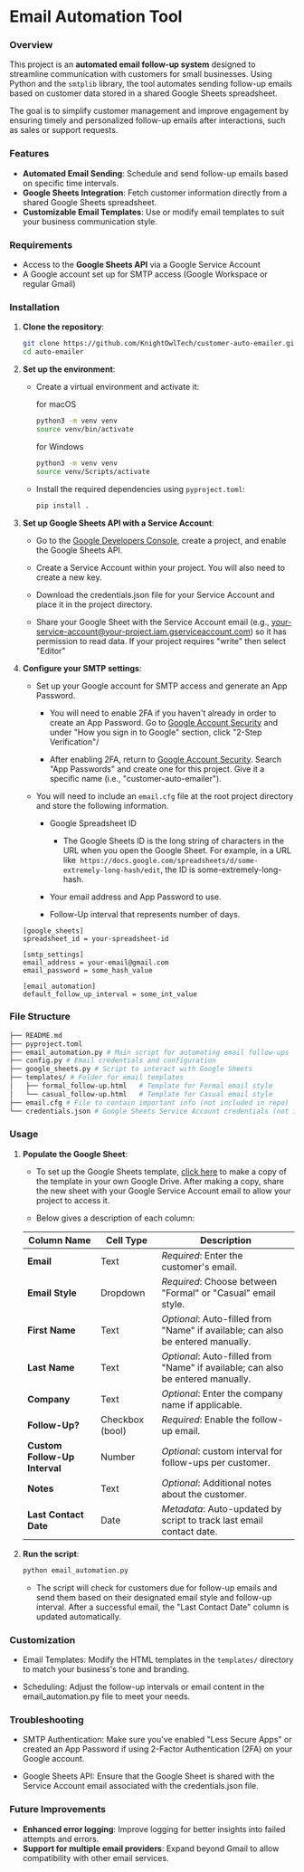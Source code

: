 # Email Automation Tool

### Overview

This project is an **automated email follow-up system** designed to streamline communication with customers for small businesses. Using Python and the `smtplib` library, the tool automates sending follow-up emails based on customer data stored in a shared Google Sheets spreadsheet.

The goal is to simplify customer management and improve engagement by ensuring timely and personalized follow-up emails after interactions, such as sales or support requests.

### Features

- **Automated Email Sending**: Schedule and send follow-up emails based on specific time intervals.
- **Google Sheets Integration**: Fetch customer information directly from a shared Google Sheets spreadsheet.
- **Customizable Email Templates**: Use or modify email templates to suit your business communication style.

### Requirements

- Access to the **Google Sheets API** via a Google Service Account
- A Google account set up for SMTP access (Google Workspace or regular Gmail)

### Installation

1. **Clone the repository**:

   ```bash
   git clone https://github.com/KnightOwlTech/customer-auto-emailer.git
   cd auto-emailer
   ```

2. **Set up the environment**:

   - Create a virtual environment and activate it:

     for macOS

     ```bash
     python3 -m venv venv
     source venv/bin/activate
     ```

     for Windows

     ```bash
     python3 -m venv venv
     source venv/Scripts/activate
     ```

   - Install the required dependencies using `pyproject.toml`:

     ```bash
     pip install .
     ```

3. **Set up Google Sheets API with a Service Account**:

   - Go to the [Google Developers Console](https://console.cloud.google.com), create a project, and enable the Google Sheets API.

   - Create a Service Account within your project. You will also need to create a new key.

   - Download the credentials.json file for your Service Account and place it in the project directory.

   - Share your Google Sheet with the Service Account email (e.g., your-service-account@your-project.iam.gserviceaccount.com) so it has permission to read data. If your project requires "write" then select "Editor"

4. **Configure your SMTP settings**:

   - Set up your Google account for SMTP access and generate an App Password.

     - You will need to enable 2FA if you haven't already in order to create an App Password. Go to [Google Account Security](https://myaccount.google.com/security) and under "How you sign in to Google" section, click "2-Step Verification"/

     - After enabling 2FA, return to [Google Account Security](https://myaccount.google.com/security). Search "App Passwords" and create one for this project. Give it a specific name (i.e., "customer-auto-emailer").

   - You will need to include an `email.cfg` file at the root project directory and store the following information.

     - Google Spreadsheet ID

       - The Google Sheets ID is the long string of characters in the URL when you open the Google Sheet. For example, in a URL like` https://docs.google.com/spreadsheets/d/some-extremely-long-hash/edit`, the ID is some-extremely-long-hash.

     - Your email address and App Password to use.

     - Follow-Up interval that represents number of days.

   ```config
   [google_sheets]
   spreadsheet_id = your-spreadsheet-id

   [smtp_settings]
   email_address = your-email@gmail.com
   email_password = some_hash_value

   [email_automation]
   default_follow_up_interval = some_int_value
   ```

### File Structure

```bash
├── README.md
├── pyproject.toml
├── email_automation.py # Main script for automating email follow-ups
├── config.py # Email credentials and configuration
├── google_sheets.py # Script to interact with Google Sheets
├── templates/ # Folder for email templates
│   ├── formal_follow-up.html   # Template for Formal email style
│   └── casual_follow-up.html   # Template for Casual email style
├── email.cfg # File to contain important info (not included in repo)
└── credentials.json # Google Sheets Service Account credentials (not included in repo)
```

### Usage

1. **Populate the Google Sheet**:

   - To set up the Google Sheets template, [click here](https://docs.google.com/spreadsheets/d/19aBWnh2iwkLwcHIX3nVqzdvzlZaCTQP5I4vXTaQi-M4/copy) to make a copy of the template in your own Google Drive. After making a copy, share the new sheet with your Google Service Account email to allow your project to access it.

   - Below gives a description of each column:

   | Column Name                   | Cell Type       | Description                                                                     |
   | ----------------------------- | --------------- | ------------------------------------------------------------------------------- |
   | **Email**                     | Text            | _Required_: Enter the customer's email.                                         |
   | **Email Style**               | Dropdown        | _Required_: Choose between "Formal" or "Casual" email style.                    |
   | **First Name**                | Text            | _Optional_: Auto-filled from "Name" if available; can also be entered manually. |
   | **Last Name**                 | Text            | _Optional_: Auto-filled from "Name" if available; can also be entered manually. |
   | **Company**                   | Text            | _Optional_: Enter the company name if applicable.                               |
   | **Follow-Up?**                | Checkbox (bool) | _Required_: Enable the follow-up email.                                         |
   | **Custom Follow-Up Interval** | Number          | _Optional_: custom interval for follow-ups per customer.                        |
   | **Notes**                     | Text            | _Optional_: Additional notes about the customer.                                |
   | **Last Contact Date**         | Date            | _Metadata_: Auto-updated by script to track last email contact date.            |

2. **Run the script**:

   ```python
   python email_automation.py
   ```

   - The script will check for customers due for follow-up emails and send them based on their designated email style and follow-up interval. After a successful email, the "Last Contact Date" column is updated automatically.

### Customization

- Email Templates: Modify the HTML templates in the `templates/` directory to match your business's tone and branding.

- Scheduling: Adjust the follow-up intervals or email content in the email_automation.py file to meet your needs.

### Troubleshooting

- SMTP Authentication: Make sure you've enabled "Less Secure Apps" or created an App Password if using 2-Factor Authentication (2FA) on your Google account.

- Google Sheets API: Ensure that the Google Sheet is shared with the Service Account email associated with the credentials.json file.

### Future Improvements

- **Enhanced error logging**: Improve logging for better insights into failed attempts and errors.
- **Support for multiple email providers**: Expand beyond Gmail to allow compatibility with other email services.
